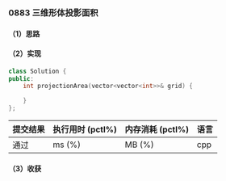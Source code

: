 ### 0883 三维形体投影面积

#### （1）思路

#### （2）实现

```cpp
class Solution {
public:
    int projectionArea(vector<vector<int>>& grid) {

    }
};
```

| 提交结果 | 执行用时 (pctl%) | 内存消耗 (pctl%) | 语言 |
|:---------|:-----------------|:-----------------|:-----|
| 通过     |  ms (%)   |  MB (%)  | cpp  |

#### （3）收获
